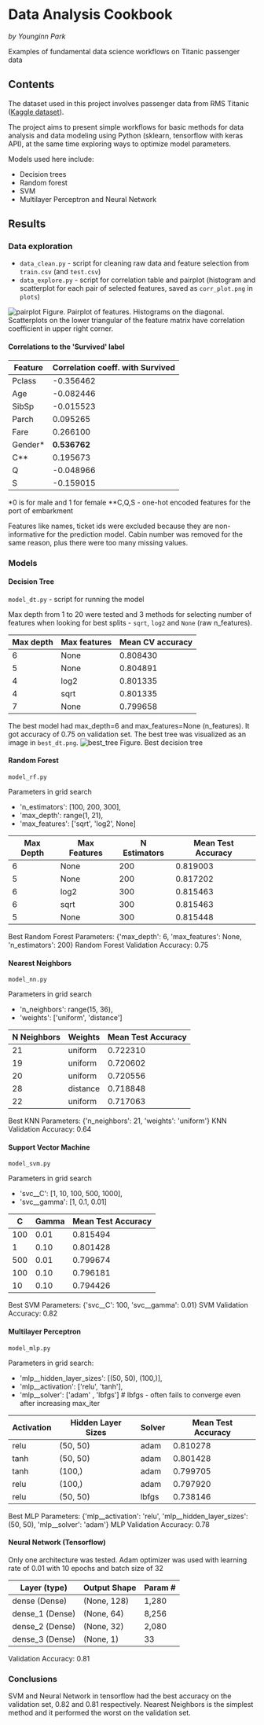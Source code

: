 # Data Analysis Cookbook

*by Younginn Park*

Examples of fundamental data science workflows on Titanic passenger data

## Contents

The dataset used in this project involves passenger data from RMS Titanic ([Kaggle dataset](https://www.kaggle.com/c/titanic/data)).

The project aims to present simple workflows for basic methods for data analysis and data modeling using Python (sklearn, tensorflow with keras API), at the same time exploring ways to optimize model parameters.

Models used here include:
- Decision trees
- Random forest
- SVM
- Multilayer Perceptron and Neural Network

## Results

### Data exploration

- `data_clean.py` - script for cleaning raw data and feature selection from `train.csv` (and `test.csv`)
- `data_explore.py` - script for correlation table and pairplot (histogram and scatterplot for each pair of selected features, saved as `corr_plot.png` in `plots`)

![pairplot](plots/corr_plot.png)
Figure. Pairplot of features. Histograms on the diagonal. Scatterplots on the lower triangular of the feature matrix have correlation coefficient in upper right corner.

#### Correlations to the 'Survived' label

|Feature   | Correlation coeff. with Survived |
|----------|----------------------------------|
| Pclass   |  -0.356462                       |
| Age      |  -0.082446                       |
| SibSp    |  -0.015523                       |
| Parch    |   0.095265                       |
| Fare     |   0.266100                       |
| Gender*  |   **0.536762**                   |
| C**      |   0.195673                       |
| Q        |  -0.048966                       |
| S        |  -0.159015                       |

*0 is for male and 1 for female
**C,Q,S - one-hot encoded features for the port of embarkment

Features like names, ticket ids were excluded because they are non-informative for the prediction model. Cabin number was removed for the same reason, plus there were too many missing values.

### Models
#### Decision Tree

`model_dt.py` - script for running the model

Max depth from 1 to 20 were tested and 3 methods for selecting number of features when looking for best splits - `sqrt`, `log2` and `None` (raw n_features).

| Max depth | Max features |   Mean CV accuracy|
|--|---|--|
|6|         None     |  0.808430 |
|5         |None            | 0.804891 |
|4         |log2            | 0.801335 |
|4         |sqrt            | 0.801335 |
|7         |None            | 0.799658 |

The best model had max_depth=6 and max_features=None (n_features). It got accuracy of 0.75 on validation set.
The best tree was visualized as an image in `best_dt.png`.
![best_tree](plots/best_dt.png)
Figure. Best decision tree

#### Random Forest

`model_rf.py`

Parameters in grid search
- 'n_estimators': [100, 200, 300],
- 'max_depth': range(1, 21),
- 'max_features': ['sqrt', 'log2', None]

|Max Depth| Max Features| N Estimators|  Mean Test Accuracy|
|--|--|--|--|
|6 |        None|          200|            0.819003|
|5  |       None |         200 |           0.817202|
|6   |      log2  |        300  |          0.815463|
|6    |     sqrt   |       300   |         0.815463|
|5     |    None   |       300    |        0.815448|

Best Random Forest Parameters: {'max_depth': 6, 'max_features': None, 'n_estimators': 200}
Random Forest Validation Accuracy: 0.75

#### Nearest Neighbors

`model_nn.py`

Parameters in grid search
- 'n_neighbors': range(15, 36),
- 'weights': ['uniform', 'distance']

|N Neighbors|   Weights | Mean Test Accuracy|
|-|-|-|
|21   |uniform            |0.722310|
|19   |uniform            |0.720602|
|20   |uniform            |0.720556|
|28  |distance            |0.718848|
|22   |uniform            |0.717063|

Best KNN Parameters: {'n_neighbors': 21, 'weights': 'uniform'}
KNN Validation Accuracy: 0.64

#### Support Vector Machine

`model_svm.py`

Parameters in grid search
- 'svc__C': [1, 10, 100, 500, 1000],
- 'svc__gamma': [1, 0.1, 0.01]

| C  |  Gamma  | Mean Test Accuracy |
|-|-|-|
|100|        0.01|            0.815494|
|1        |0.10            |0.801428|
|500       | 0.01            |0.799674|
|100       | 0.10            |0.796181|
|10       | 0.10            |0.794426|

Best SVM Parameters: {'svc__C': 100, 'svc__gamma': 0.01}
SVM Validation Accuracy: 0.82

#### Multilayer Perceptron

`model_mlp.py`

Parameters in grid search:
- 'mlp__hidden_layer_sizes': [(50, 50), (100,)],
- 'mlp__activation': ['relu', 'tanh'],
- 'mlp__solver': ['adam' , 'lbfgs'] # lbfgs - often fails to converge even after increasing max_iter


|   Activation | Hidden Layer Sizes |  Solver |  Mean Test Accuracy |
|-|-|-|-|
|relu|                (50, 50)|        adam |            0.810278|
|tanh |               (50, 50) |       adam  |          0.801428|
|tanh  |                (100,)  |      adam  |          0.799705|
|relu   |               (100,)   |     adam   |         0.797920|
|relu    |            (50, 50)    |   lbfgs    |        0.738146|

Best MLP Parameters: {'mlp__activation': 'relu', 'mlp__hidden_layer_sizes': (50, 50), 'mlp__solver': 'adam'}
MLP Validation Accuracy: 0.78


#### Neural Network (Tensorflow)

Only one architecture was tested. Adam optimizer was used with learning rate of 0.01 with 10 epochs and batch size of 32

| Layer (type)                         | Output Shape                |         Param # |
|--|--|--|
| dense (Dense)                        | (None, 128)                 |          1,280 |
| dense_1 (Dense)                      | (None, 64)                  |           8,256 |
| dense_2 (Dense)                      | (None, 32)                  |           2,080 |
| dense_3 (Dense)                      | (None, 1)                   |              33 |


Validation Accuracy: 0.81

### Conclusions

SVM and Neural Network in tensorflow had the best accuracy on the validation set, 0.82 and 0.81 respectively. Nearest Neighbors is the simplest method and it performed the worst on the validation set.
